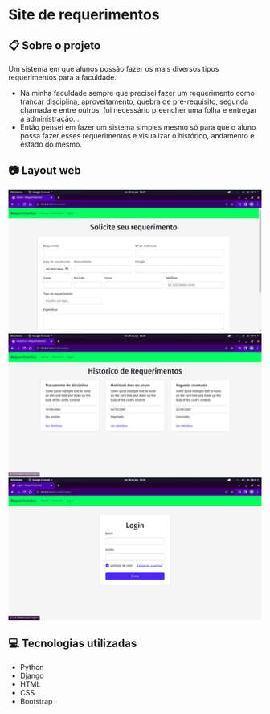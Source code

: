 # Site de requerimentos

## :clipboard: Sobre o projeto

Um sistema em que alunos possão fazer os mais diversos tipos requerimentos para a faculdade. 

- Na minha faculdade sempre que precisei fazer um requerimento como trancar disciplina, aproveitamento, quebra de pré-requisito, segunda chamada e entre outros, foi necessário preencher uma folha e entregar a administração...
- Então pensei em fazer um sistema simples mesmo só para que o aluno possa fazer esses requerimentos e visualizar o histórico, andamento e estado do mesmo.

## :camera: Layout web
![Web 1](https://github.com/Werberty/Site-de-requerimentos/blob/f66fd5902a8fb1522b51c6f8df81afa903796862/assets/web%201.png)
![Web 2](https://github.com/Werberty/Site-de-requerimentos/blob/f66fd5902a8fb1522b51c6f8df81afa903796862/assets/web%202.png)
![Web 3](https://github.com/Werberty/Site-de-requerimentos/blob/f66fd5902a8fb1522b51c6f8df81afa903796862/assets/web%203.png)

## :computer: Tecnologias utilizadas
- Python
- Django
- HTML
- CSS
- Bootstrap
